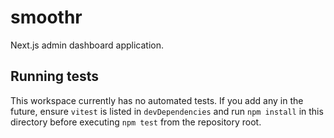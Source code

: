 # smoothr

Next.js admin dashboard application.

## Running tests

This workspace currently has no automated tests. If you add any in the future,
ensure `vitest` is listed in `devDependencies` and run `npm install` in this
directory before executing `npm test` from the repository root.
